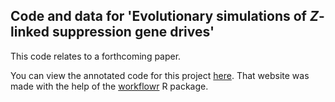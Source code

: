 ## Code and data for 'Evolutionary simulations of _Z_-linked suppression gene drives'

This code relates to a forthcoming paper.

You can view the annotated code for this project [here](https://lukeholman.github.io/W_shredder/). That website was made with the help of the [workflowr](https://github.com/jdblischak/workflowr) R package.


